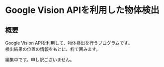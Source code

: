 # Google Vision APIを利用した物体検出

## 概要
Google Vision APIを利用して、物体検出を行うプログラムです。  
検出結果の位置の情報をもとに、枠で囲みます。  

編集中です。申し訳ございません。
